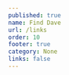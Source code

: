 ```yaml
---
published: true
name: Find Dave
url: /links
order: 10
footer: true
category: None
links: false
---
```

